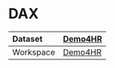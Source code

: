 



# DAX

|Dataset|[Demo4HR](./../Demo4HR.md)|
| :--- | :--- |
|Workspace|[Demo4HR](../../Workspaces/Demo4HR.md)|
